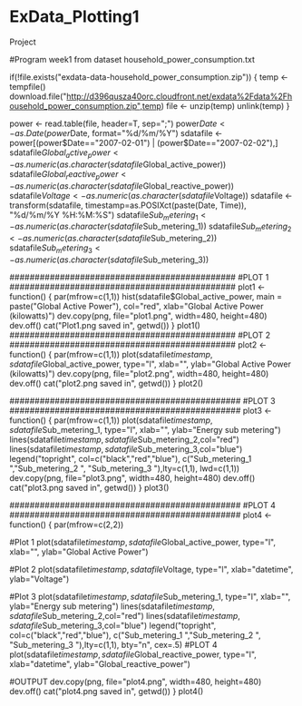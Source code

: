 ExData_Plotting1
================

Project

#Program week1 from dataset household_power_consumption.txt
 
if(!file.exists("exdata-data-household_power_consumption.zip")) {
         temp <- tempfile()
         download.file("http://d396qusza40orc.cloudfront.net/exdata%2Fdata%2Fhousehold_power_consumption.zip",temp)
         file <- unzip(temp)
         unlink(temp)
 }

 power <- read.table(file, header=T, sep=";")
 power$Date <- as.Date(power$Date, format="%d/%m/%Y")
 sdatafile <- power[(power$Date=="2007-02-01") | (power$Date=="2007-02-02"),]
 sdatafile$Global_active_power <- as.numeric(as.character(sdatafile$Global_active_power))
 sdatafile$Global_reactive_power <- as.numeric(as.character(sdatafile$Global_reactive_power))
 sdatafile$Voltage <- as.numeric(as.character(sdatafile$Voltage))
 sdatafile <- transform(sdatafile, timestamp=as.POSIXct(paste(Date, Time)), "%d/%m/%Y %H:%M:%S")
 sdatafile$Sub_metering_1 <- as.numeric(as.character(sdatafile$Sub_metering_1))
 sdatafile$Sub_metering_2 <- as.numeric(as.character(sdatafile$Sub_metering_2))
 sdatafile$Sub_metering_3 <- as.numeric(as.character(sdatafile$Sub_metering_3))

#############################################
#PLOT 1
#############################################
plot1 <- function() {
   par(mfrow=c(1,1))
        hist(sdatafile$Global_active_power, main = paste("Global Active Power"), col="red", xlab="Global Active Power (kilowatts)")
        dev.copy(png, file="plot1.png", width=480, height=480)
        dev.off()
        cat("Plot1.png saved in", getwd())
}
plot1()
#############################################
#PLOT 2
#############################################
plot2 <- function() {
    par(mfrow=c(1,1))
     plot(sdatafile$timestamp, sdatafile$Global_active_power, type="l", xlab="", ylab="Global Active Power (kilowatts)")
         dev.copy(png, file="plot2.png", width=480, height=480)
         dev.off()
         cat("plot2.png saved in", getwd())
 }
plot2()

##############################################
#PLOT 3
##############################################
plot3 <- function() {
   par(mfrow=c(1,1))
         plot(sdatafile$timestamp,sdatafile$Sub_metering_1, type="l", xlab="", ylab="Energy sub metering")
         lines(sdatafile$timestamp,sdatafile$Sub_metering_2,col="red")
         lines(sdatafile$timestamp,sdatafile$Sub_metering_3,col="blue")
         legend("topright", col=c("black","red","blue"), c("Sub_metering_1  ","Sub_metering_2  ", "Sub_metering_3  "),lty=c(1,1), lwd=c(1,1))
         dev.copy(png, file="plot3.png", width=480, height=480)
         dev.off()
         cat("plot3.png saved in", getwd())
 }
plot3()

##############################################
#PLOT 4
##############################################
plot4 <- function() {
         par(mfrow=c(2,2))         

#Plot 1
         plot(sdatafile$timestamp, sdatafile$Global_active_power, type="l", xlab="", ylab="Global Active Power")

#Plot 2
         plot(sdatafile$timestamp, sdatafile$Voltage, type="l", xlab="datetime", ylab="Voltage")
         
#Plot 3
         plot(sdatafile$timestamp, sdatafile$Sub_metering_1, type="l", xlab="", ylab="Energy sub metering")
         lines(sdatafile$timestamp, sdatafile$Sub_metering_2,col="red")
         lines(sdatafile$timestamp, sdatafile$Sub_metering_3,col="blue")
         legend("topright", col=c("black","red","blue"), c("Sub_metering_1  ","Sub_metering_2  ", "Sub_metering_3  "),lty=c(1,1), bty="n", cex=.5)    #PLOT 4
         plot(sdatafile$timestamp, sdatafile$Global_reactive_power, type="l", xlab="datetime", ylab="Global_reactive_power")
         
#OUTPUT
         dev.copy(png, file="plot4.png", width=480, height=480)
         dev.off()
         cat("plot4.png saved in", getwd())
}
plot4()
